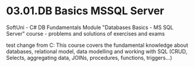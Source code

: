 # 03.01.DB Basics MSSQL Server
SoftUni - C# DB Fundamentals Module
"Databases Basics - MS SQL Server" course - problems and solutions of exercises and exams

test change from C:
This course covers the fundamental knowledge about databases, relational model, data modelling and working with SQL (CRUD, Selects, aggregating data, JOINs, procedures, functions, triggers...)